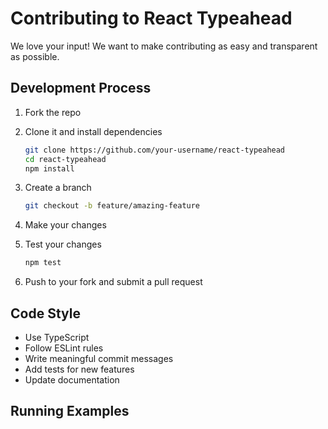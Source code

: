 # Contributing to React Typeahead

We love your input! We want to make contributing as easy and transparent as possible.

## Development Process

1. Fork the repo
2. Clone it and install dependencies

   ```bash
   git clone https://github.com/your-username/react-typeahead
   cd react-typeahead
   npm install
   ```

3. Create a branch

   ```bash
   git checkout -b feature/amazing-feature
   ```

4. Make your changes
5. Test your changes

   ```bash
   npm test
   ```

6. Push to your fork and submit a pull request

## Code Style

- Use TypeScript
- Follow ESLint rules
- Write meaningful commit messages
- Add tests for new features
- Update documentation

## Running Examples
